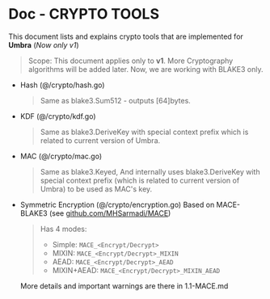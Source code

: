 # Doc - CRYPTO TOOLS
This document lists and explains crypto tools that are implemented for **Umbra** (*Now only v1*)

> Scope: This document applies only to **v1**. More Cryptography algorithms will be added later. Now, we are working with BLAKE3 only.

- Hash (@/crypto/hash.go)
	> Same as blake3.Sum512 - outputs [64]bytes.

- KDF (@/crypto/kdf.go)
	> Same as blake3.DeriveKey with special context prefix which is related to current version of Umbra.

- MAC (@/crypto/mac.go)
	> Same as blake3.Keyed, And internally uses blake3.DeriveKey with special context prefix (which is related to current version of Umbra) to be used as MAC's key.

- Symmetric Encryption (@/crypto/encryption.go)
	Based on MACE-BLAKE3 (see [github.com/MHSarmadi/MACE](https://github.com/MHSarmadi/MACE))
	
	> Has 4 modes:
	>	- Simple: `MACE_<Encrypt/Decrypt>`
	>	- MIXIN: `MACE_<Encrypt/Decrypt>_MIXIN`
	>	- AEAD: `MACE_<Encrypt/Decrypt>_AEAD`
	>	- MIXIN+AEAD: `MACE_<Encrypt/Decrypt>_MIXIN_AEAD`

	More details and important warnings are there in 1.1-MACE.md